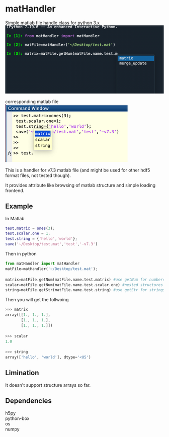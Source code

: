 # matHandler
Simple matlab file handle class for python 3.x
<img src="example.png" alt="example" width="509" />

corresponding matlab file  
<img src="matlab.png" alt="matlab" width="389" />



This is a handler for v7.3 matlab file (and might be used for other hdf5 format files, not tested though).

It provides attribute like browsing of matlab structure and simple loading frontend.

## Example

In Matlab

```matlab
test.matrix = ones(3);
test.scalar.one = 1;
test.string = {'hello','world'};
save('~/Desktop/test.mat','test','-v7.3')
```

Then in python

``` python
from matHandler import matHandler
matFile=matHandler('~/Desktop/test.mat');

matrix=matFile.getNum(matFile.name.test.matrix) #use getNum for numbers
scalar=matFile.getNum(matFile.name.test.scalar.one) #nested structures are OK as well
string=matFile.getStr(matFile.name.test.string) #use getStr for strings
```

Then you will get the follwoing

```python
>>> matrix
array([[1., 1., 1.],
       [1., 1., 1.],
       [1., 1., 1.]])

>>> scalar
1.0

>>> string
array(['hello', 'world'], dtype='<U5')
```





## Limination

It doesn't support structure arrays so far.



## Dependencies

h5py  
python-box  
os  
numpy  





